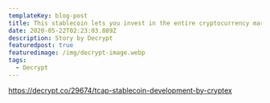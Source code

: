 ```yaml
---
templateKey: blog-post
title: This stablecoin lets you invest in the entire cryptocurrency market
date: 2020-05-22T02:23:03.889Z
description: Story by Decrypt
featuredpost: true
featuredimage: /img/decrypt-image.webp
tags:
  - Decrypt
---
```

https://decrypt.co/29674/tcap-stablecoin-development-by-cryptex